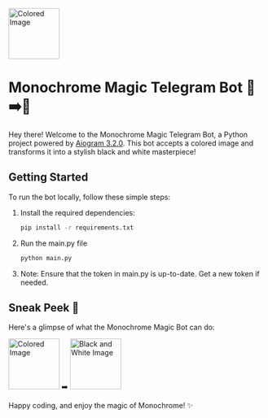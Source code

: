 <img src="https://github.com/shivam-n-patel/Learning/assets/128468647/a6747c29-7bd0-4bf1-92f8-06403520e6f8" alt="Colored Image" width="100" height="100" /><br>

# Monochrome Magic Telegram Bot 🌈➡️🖤

Hey there! Welcome to the Monochrome Magic Telegram Bot, a Python project powered by [Aiogram 3.2.0](https://docs.aiogram.dev/en/latest/). This bot accepts a colored image and transforms it into a stylish black and white masterpiece!

## Getting Started

To run the bot locally, follow these simple steps:

1. Install the required dependencies:
   ```bash
   pip install -r requirements.txt

2. Run the main.py file
   ```bash
   python main.py

3. Note: Ensure that the token in main.py is up-to-date. Get a new token if needed.

## Sneak Peek 📸

Here's a glimpse of what the Monochrome Magic Bot can do:

<img src="https://github.com/shivam-n-patel/Learning/assets/128468647/d98e87dd-de1a-494d-9499-b2531970cf2b" alt="Colored Image" width="100" height="100" /> ➡️ <img src="https://github.com/shivam-n-patel/Learning/assets/128468647/7eecac6c-5754-4b22-a02d-941e71b79b79" alt="Black and White Image" width="100" height="100" />


Happy coding, and enjoy the magic of Monochrome! ✨





